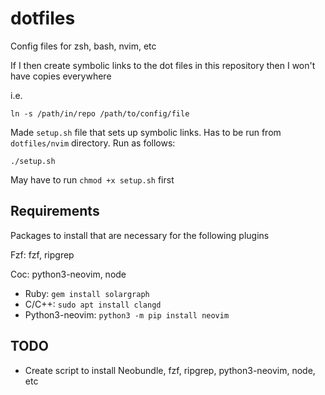 # dotfiles
Config files for zsh, bash, nvim, etc

If I then create symbolic links to the dot files in this repository then I won't have copies everywhere

i.e.

    ln -s /path/in/repo /path/to/config/file

Made `setup.sh` file that sets up symbolic links. Has to be run from `dotfiles/nvim` directory. Run as follows:

    ./setup.sh

May have to run `chmod +x setup.sh` first

## Requirements
Packages to install that are necessary for the following plugins

Fzf: fzf, ripgrep

Coc: python3-neovim, node
- Ruby: `gem install solargraph`
- C/C++: `sudo apt install clangd`
- Python3-neovim: `python3 -m pip install neovim`

## TODO
- Create script to install Neobundle, fzf, ripgrep, python3-neovim, node, etc
